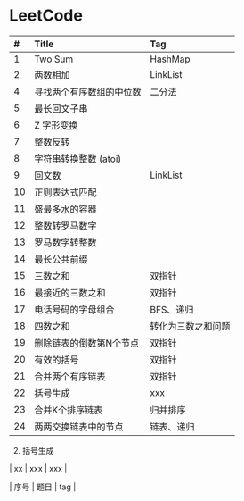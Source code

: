 # LeetCode 


| #       | Title      | Tag              |
|:--------|:-----------| :--------        |
| 1       | Two Sum    |   HashMap        |
| 2       | 两数相加    |   LinkList       |
| 4       | 寻找两个有序数组的中位数    |   二分法       |
| 5       | 最长回文子串    |          |
| 6       | Z 字形变换    |          |
| 7       | 整数反转    |          |
| 8       | 字符串转换整数 (atoi)    |          |
| 9       | 回文数    |   LinkList       |
| 10       | 正则表达式匹配    |          |
| 11      | 盛最多水的容器    |          |
| 12       | 整数转罗马数字    |          |
| 13       | 罗马数字转整数    |          |
| 14       | 最长公共前缀    |          |
| 15      | 三数之和    |   双指针          |
| 16       |  最接近的三数之和   |   双指针       |
| 17       |   电话号码的字母组合  |  BFS、递归     |
| 18       |  四数之和   |   转化为三数之和问题       |
| 19      |  删除链表的倒数第N个节点   |    双指针      |
| 20      |  有效的括号   |    双指针      |
| 21      |  合并两个有序链表   |    双指针      |
| 22      |  括号生成   |    xxx      |
| 23       |  合并K个排序链表   |    归并排序      |
| 24       |  两两交换链表中的节点   |    链表、递归      |

2. 括号生成


|    xx    |  xxx   |    xxx      |


| 序号     | 题目       | tag              |